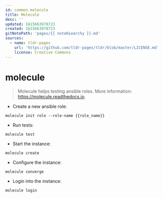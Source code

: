```yaml
---
id: common.molecule
title: Molecule
desc: ''
updated: 1615663978723
created: 1615663978723
gitNotePath: 'pages/{{ noteHiearchy }}.md'
sources:
  - name: tldr-pages
    url: 'https://github.com/tldr-pages/tldr/blob/master/LICENSE.md'
    license: Creative Commons
---
```

# molecule

> Molecule helps testing ansible roles.
> More information: <https://molecule.readthedocs.io>.

- Create a new ansible role:

`molecule init role --role-name {{role_name}}`

- Run tests:

`molecule test`

- Start the instance:

`molecule create`

- Configure the instance:

`molecule converge`

- Login into the instance:

`molecule login`

